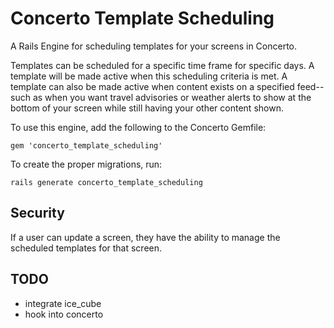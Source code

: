 # Concerto Template Scheduling

A Rails Engine for scheduling templates for your screens in Concerto.

Templates can be scheduled for a specific time frame for specific days.  A template will be made active when this 
scheduling criteria is met.  A template can also be made active when content exists on a specified feed-- such as when 
you want travel advisories or weather alerts to show at the bottom of your screen while still having your other content
shown.

To use this engine, add the following to the Concerto Gemfile: 
```
gem 'concerto_template_scheduling'
```

To create the proper migrations, run: 
```
rails generate concerto_template_scheduling
```

## Security
If a user can update a screen, they have the ability to manage the scheduled templates for that screen.

## TODO
* integrate ice_cube
* hook into concerto
